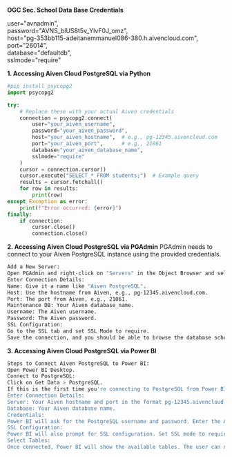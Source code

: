 **OGC Sec. School Data Base Credentials**

user="avnadmin",              
password="AVNS_blUS8t5v_YlvF0J_omz",         
host="pg-353bb115-adeitanemmanuel086-380.h.aivencloud.com",            
port="26014",                  
database="defaultdb",    
sslmode="require"

**1. Accessing  Aiven Cloud PostgreSQL via Python**

```python
#pip install psycopg2
import psycopg2

try:
    # Replace these with your actual Aiven credentials
    connection = psycopg2.connect(
        user="your_aiven_username",
        password="your_aiven_password",
        host="your_aiven_hostname",  # e.g., pg-12345.aivencloud.com
        port="your_aiven_port",      # e.g., 21061
        database="your_aiven_database_name",
        sslmode="require"
    )
    cursor = connection.cursor()
    cursor.execute("SELECT * FROM students;")  # Example query
    results = cursor.fetchall()
    for row in results:
        print(row)
except Exception as error:
    print(f"Error occurred: {error}")
finally:
    if connection:
        cursor.close()
        connection.close()
```


**2. Accessing Aiven Cloud PostgreSQL via PGAdmin**
PGAdmin needs to connect to your Aiven PostgreSQL instance using the provided credentials.

```bash
Add a New Server:
Open PGAdmin and right-click on "Servers" in the Object Browser and select "Create" > "Server".
Enter Connection Details:
Name: Give it a name like "Aiven PostgreSQL".
Host: Use the hostname from Aiven, e.g., pg-12345.aivencloud.com.
Port: The port from Aiven, e.g., 21061.
Maintenance DB: Your Aiven database_name.
Username: The Aiven username.
Password: The Aiven password.
SSL Configuration:
Go to the SSL tab and set SSL Mode to require.
Save the connection, and you should be able to browse the database schema and run queries using PGAdmin.
```

**3. Accessing Aiven Cloud PostgreSQL via Power BI**

```bash
Steps to Connect Aiven PostgreSQL to Power BI:
Open Power BI Desktop.
Connect to PostgreSQL:
Click on Get Data > PostgreSQL.
If this is the first time you're connecting to PostgreSQL from Power BI, you may need to install the PostgreSQL connector. Power BI will prompt you to install it.
Enter Connection Details:
Server: Your Aiven hostname and port in the format pg-12345.aivencloud.com:21061.
Database: Your Aiven database name.
Credentials:
Power BI will ask for the PostgreSQL username and password. Enter the Aiven credentials.
SSL Configuration:
Power BI will also prompt for SSL configuration. Set SSL mode to require as Aiven requires secure connections.
Select Tables:
Once connected, Power BI will show the available tables. The user can now choose the tables and fields for visualization.
```
